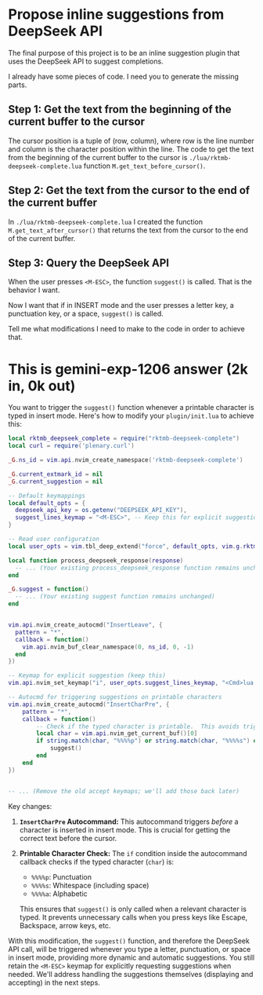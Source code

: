 # Propose inline suggestions from DeepSeek API

The final purpose of this project is to be an inline suggestion plugin that uses the DeepSeek API to suggest completions.

I already have some pieces of code.
I need you to generate the missing parts.

## Step 1: Get the text from the beginning of the current buffer to the cursor

The cursor position is a tuple of (row, column), where row is the line number and column is the character position within the line.
The code to get the text from the beginning of the current buffer to the cursor is `./lua/rktmb-deepseek-complete.lua` function `M.get_text_before_cursor()`.

## Step 2: Get the text from the cursor to the end of the current buffer

In `./lua/rktmb-deepseek-complete.lua` I created the function `M.get_text_after_cursor()` 
that returns the text from the cursor to the end of the current buffer.

## Step 3: Query the DeepSeek API

When the user presses `<M-ESC>`, the function `suggest()` is called. That is the behavior I want.

Now I want that if in INSERT mode and the user presses a letter key, a punctuation key, or a space, `suggest()` is called.

Tell me what modifications I need to make to the code in order to achieve that.




# This is gemini-exp-1206 answer (2k in, 0k out)

You want to trigger the `suggest()` function whenever a printable character is typed in insert mode.  Here's how to modify your `plugin/init.lua` to achieve this:

```lua
local rktmb_deepseek_complete = require("rktmb-deepseek-complete")
local curl = require('plenary.curl')

_G.ns_id = vim.api.nvim_create_namespace('rktmb-deepseek-complete')

_G.current_extmark_id = nil
_G.current_suggestion = nil

-- Default keymappings
local default_opts = {
  deepseek_api_key = os.getenv("DEEPSEEK_API_KEY"),
  suggest_lines_keymap = "<M-ESC>", -- Keep this for explicit suggestions
}

-- Read user configuration
local user_opts = vim.tbl_deep_extend("force", default_opts, vim.g.rktmb_deepseek_complete_opts or {})

local function process_deepseek_response(response)
  -- ... (Your existing process_deepseek_response function remains unchanged)
end

_G.suggest = function()
  -- ... (Your existing suggest function remains unchanged)
end


vim.api.nvim_create_autocmd("InsertLeave", {
  pattern = "*",
  callback = function()
    vim.api.nvim_buf_clear_namespace(0, ns_id, 0, -1)
  end
})

-- Keymap for explicit suggestion (keep this)
vim.api.nvim_set_keymap("i", user_opts.suggest_lines_keymap, "<Cmd>lua suggest()<CR>", { noremap = true, silent = true })

-- Autocmd for triggering suggestions on printable characters
vim.api.nvim_create_autocmd("InsertCharPre", {
    pattern = "*",
    callback = function()
        -- Check if the typed character is printable.  This avoids triggering on <Esc>, <BS>, etc.
        local char = vim.api.nvim_get_current_buf()[0]
        if string.match(char, "%%%%p") or string.match(char, "%%%%s") or string.match(char, "%%%%a") then
            suggest()
        end
    end
})


-- ... (Remove the old accept keymaps; we'll add those back later)
```


Key changes:

1. **`InsertCharPre` Autocommand:**  This autocommand triggers *before* a character is inserted in insert mode.  This is crucial for getting the correct text before the cursor.

2. **Printable Character Check:** The `if` condition inside the autocommand callback checks if the typed character (`char`) is:
    - `%%%%p`: Punctuation
    - `%%%%s`: Whitespace (including space)
    - `%%%%a`: Alphabetic

    This ensures that `suggest()` is only called when a relevant character is typed.  It prevents unnecessary calls when you press keys like Escape, Backspace, arrow keys, etc.


With this modification, the `suggest()` function, and therefore the DeepSeek API call, will be triggered whenever you type a letter, punctuation, or space in insert mode, providing more dynamic and automatic suggestions.  You still retain the `<M-ESC>` keymap for explicitly requesting suggestions when needed.  We'll address handling the suggestions themselves (displaying and accepting) in the next steps.
